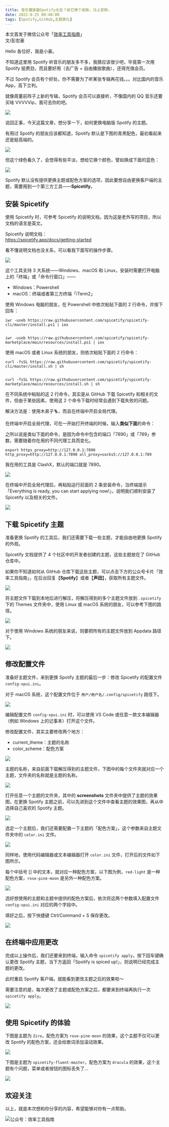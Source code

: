 ```yaml
---
title: 音乐播放器Spotify太丑？给它换个皮肤，马上安排。                 
date: 2022-8-25 00:40:00               
tags: [Spotify,GitHub,主题美化]                                                                                     
--- 
```


本文首发于微信公众号「[效率工具指南](https://mp.weixin.qq.com/s/op6RKywZyFeWeGaQusilWA)」           
文/彭宏豪      


Hello 各位好，我是小豪。  

不知道这里用 Spotify 听音乐的朋友多不多，我猜应该很少吧，毕竟第一次用 Spotify 挺费劲，而且要好用（去广告 + 自由播放歌曲），还得充值会员。  

不过 Spotify 会员有个好处，你不需要为了听某张专辑再花钱。。。对比国内的音乐 App，高下立判。 

就像周董前阵子上新的专辑，Spotify 会员可以直接听，不像国内的 QQ 音乐还要买啥 VVVVVip，我可去你的吧。      

![](https://article-picbed-1302715071.cos.ap-guangzhou.myqcloud.com/2022/08/25/16612994880369.jpg)

说回正事，今天这篇文章，想分享一下，如何更换电脑版 Spotify 的主题。  

有用过 Spotify 的朋友应该都知道，Spotify 默认是下图的青黑配色，最初看起来还是挺高端的。     

![](https://article-picbed-1302715071.cos.ap-guangzhou.myqcloud.com/2022/08/25/16612997051318.jpg)

但这个绿色看久了，会觉得有些平淡，想给它换个颜色，譬如换成下面的蓝色：        

![](https://article-picbed-1302715071.cos.ap-guangzhou.myqcloud.com/2022/08/25/16613002393121.jpg)

Spotify 默认没有提供更换主题或配色方案的选项，因此要想自由更换客户端的主题，需要用到一个第三方工具——**Spicetify**。   

## 安装 Spicetify   

使用 Spicetify 时，可参考 Spicetify 的说明文档，因为这是老外写的项目，所以文档的语言是英文。    

Spicetify 说明文档：   
https://spicetify.app/docs/getting-started     

看不懂说明文档也没关系，可以看我下面写的操作步骤。       

![](https://article-picbed-1302715071.cos.ap-guangzhou.myqcloud.com/2022/08/25/16613007880913.jpg)


这个工具支持 3 大系统——Windows、macOS 和 Linux，安装时需要打开电脑上的「终端」或「命令行窗口」—— 

* Windows：Powershell   
* macOS：终端或者第三方终端「iTerm2」     

使用 Windows 电脑的朋友，在 Powershell 中依次粘贴下面的 2 行命令，并按下回车：   

```
iwr -useb https://raw.githubusercontent.com/spicetify/spicetify-cli/master/install.ps1 | iex


iwr -useb https://raw.githubusercontent.com/spicetify/spicetify-marketplace/main/resources/install.ps1 | iex
```


使用 macOS 或者 Linux 系统的朋友，则依次粘贴下面的 2 行命令：  

```
curl -fsSL https://raw.githubusercontent.com/spicetify/spicetify-cli/master/install.sh | sh   


curl -fsSL https://raw.githubusercontent.com/spicetify/spicetify-marketplace/main/resources/install.sh | sh      
```

在不同系统中粘贴的这 2 行命令，其实是从 GitHub 下载 Spicetify 和相关的文件，但由于某些因素，使用这 2 个命令下载时经常会遇到下载失败的问题。   

解决方法是：使用木弟子🪜，而且在终端中开启全局代理。    

在终端中开启全局代理，可在一开始打开终端的时候，输入**类似下面**的命令：  

之所以说是类似下面的命令，是因为命令中包含的端口「7890」或「789」参数，需要随着你在用的不同代理工具而变化。    

```
export https_proxy=http://127.0.0.1:7890 http_proxy=http://127.0.0.1:7890 all_proxy=socks5://127.0.0.1:789
```

我在用的工具是 ClashX，默认的端口就是 7890。   

![](https://article-picbed-1302715071.cos.ap-guangzhou.myqcloud.com/2022/08/25/16613020483554.jpg)

在终端中开启全局代理后，再粘贴运行前面的 2 条安装命令，当终端提示「Everything is ready, you can start applying now!」，说明我们顺利安装了 Spicetify 以及相关的文件。   

![](https://article-picbed-1302715071.cos.ap-guangzhou.myqcloud.com/2022/08/25/16613024899510.jpg)

## 下载 Spicetify 主题  

准备更换 Spotify 的工具后，我们还需要下载一些主题，才能自由地更换 Spotify 的外观。   

Spicetify 文档提供了 4 个社区中的开发者创建的主题，这些主题放在了 GitHub 仓库中。

如果你不知道如何从 GitHub 仓库下载这些主题，可以点击下方的公众号卡片「效率工具指南」，在后台回复【**Spotify**】或者【**声田**】，获取所有主题文件。  


![](https://article-picbed-1302715071.cos.ap-guangzhou.myqcloud.com/2022/08/25/16613543015875.jpg)


将主题文件下载到本地后进行解压，将解压得到的多个主题文件放到 `.spicetify` 下的 Themes 文件夹中，使用 Linux 或 macOS 系统的朋友，可以参考下图的路径。     

![](https://article-picbed-1302715071.cos.ap-guangzhou.myqcloud.com/2022/08/25/16613547804726.jpg)

对于使用 Windows 系统的朋友来说，则要把所有的主题文件放到 Appdata 路径下。   

![](https://article-picbed-1302715071.cos.ap-guangzhou.myqcloud.com/2022/08/25/16613551995230.jpg)

## 修改配置文件  

准备好主题文件，来到更换 Spotify 主题的最后一步：修改 Spicetify 的配置文件 `config-xpui.ini`。   

对于 macOS 系统，这个配置文件位于 `用户/用户名/.config/spicetify` 路径下。    

![](https://article-picbed-1302715071.cos.ap-guangzhou.myqcloud.com/2022/08/25/16613559763035.jpg)

编辑配置文件 `config-xpui.ini` 时，可以使用 VS Code 或任意一款文本编辑器（例如 Windows 上的记事本）打开这个文件。   

修改配置文件，其实主要修改两个地方：  

* current_theme：主题的名称   
* color_scheme：配色方案   

![](https://article-picbed-1302715071.cos.ap-guangzhou.myqcloud.com/2022/08/25/16613568456100.jpg)

主题的名称，来自前面下载解压得到的主题文件，下图中的每个文件夹就对应一个主题，文件夹的名称就是主题的名称。    

![](https://article-picbed-1302715071.cos.ap-guangzhou.myqcloud.com/2022/08/25/16613547804726.jpg)


打开任意一个主题的文件夹，其中的 **screenshots** 文件夹中提供了主题的效果图，在更换 Spotify 主题之前，可以先进到这个文件中查看主题的效果图，再从中选择自己喜欢的 Spotify 主题。      

![](https://article-picbed-1302715071.cos.ap-guangzhou.myqcloud.com/2022/08/25/16613574066757.jpg)

选定一个主题后，我们还需要配置一下主题的「配色方案」，这个参数来自主题文件夹中的 `color.ini` 文件。     

![](https://article-picbed-1302715071.cos.ap-guangzhou.myqcloud.com/2022/08/25/16613576317029.jpg)


同样地，使用代码编辑器或文本编辑器打开 `color.ini` 文件，打开后的文件如下图所示。  

每个中括号 [] 中的文本，就对应一种配色方案，以下图为例，`red-light` 是一种配色方案，`rose-pine-moon` 是另外一种配色方案。   

![](https://article-picbed-1302715071.cos.ap-guangzhou.myqcloud.com/2022/08/25/16613577203616.jpg)


选好想使用的主题和主题中提供的配色方案后，依次将这两个参数填入配置文件 `config-xpui.ini` 对应的两个字段中。   

填好之后，按下快捷键 Ctrl/Command + S 保存更改。      

![](https://article-picbed-1302715071.cos.ap-guangzhou.myqcloud.com/2022/08/25/16613579264545.jpg)

## 在终端中应用更改 

完成以上操作后，我们还要来到终端，输入命令 `spicetify apply`，按下回车键确认更改 Spotify 主题，当下方返回「Spotify is spiced up!」，则说明已经完成主题的更改。  

此时重启 Spotify 客户端，就能看到更改主题之后的效果啦～     

需要注意的是，每次更改了主题或配色方案之后，都要来到终端再执行一次 `spicetify apply`。     

![](https://article-picbed-1302715071.cos.ap-guangzhou.myqcloud.com/2022/08/25/16613581921716.jpg)


## 使用 Spicetify 的体验   

下图是主题为 `Ziro`，配色方案为 `rose-pine-moon` 的效果，这个主题不仅可以更改 Spotify 的配色方案，还会给歌词添加滚动效果。    

![](https://article-picbed-1302715071.cos.ap-guangzhou.myqcloud.com/2022/08/25/16612972465257.jpg)


下图是主题为 `spicetify-fluent-master`，配色方案为 `dracula` 的效果，这个主题有个问题，菜单或者按钮的图标丢失了…   

![](https://article-picbed-1302715071.cos.ap-guangzhou.myqcloud.com/2022/08/25/16612990502673.jpg)



## 欢迎关注     

以上，就是本次想和你分享的内容，希望能够对你有一点帮助。     

![公众号：效率工具指南](https://article-picbed-1302715071.cos.ap-guangzhou.myqcloud.com/2021/05/28/gong-zhong-hao-wei-bu-er-wei-ma-dailogo.png)         